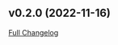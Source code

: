 ## v0.2.0 (2022-11-16)

[Full Changelog](https://github.com/main-branch/process_executer/compare/v0.1.0...v0.2.0)
